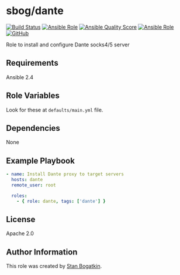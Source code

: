 # sbog/dante

[![Build Status](https://travis-ci.com/sorrowless/ansible_dante.svg?branch=master)](https://travis-ci.com/sorrowless/ansible_dante)
[![Ansible Role](https://img.shields.io/ansible/role/25790)](https://galaxy.ansible.com/sorrowless/dante)
[![Ansible Quality Score](https://img.shields.io/ansible/quality/25790)](https://galaxy.ansible.com/sorrowless/dante)
[![Ansible Role](https://img.shields.io/ansible/role/d/25790)](https://galaxy.ansible.com/sorrowless/dante)
[![GitHub](https://img.shields.io/github/license/sorrowless/ansible_dante)](https://github.com/sorrowless/ansible_dante/blob/master/LICENSE)

Role to install and configure Dante socks4/5 server

## Requirements

Ansible 2.4

## Role Variables

Look for these at `defaults/main.yml` file.

## Dependencies

None

## Example Playbook

```yaml
- name: Install Dante proxy to target servers
  hosts: dante
  remote_user: root

  roles:
    - { role: dante, tags: ['dante'] }
```

## License

Apache 2.0

## Author Information

This role was created by [Stan Bogatkin](https://sbog.ru).
